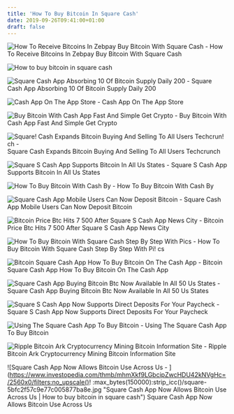 ```yaml
---
title: 'How To Buy Bitcoin In Square Cash'
date: 2019-09-26T09:41:00+01:00
draft: false
---
```


![How To Receive Bitcoins In Zebpay Buy Bitcoin With Square Cash - ](https://bitcoinbestbuy.com/wp-content/uploads/2017/09/sell-bitcoins-via-zebpay.jpg "How To Receive Bitcoins In Zebpay Buy Bitcoin With Square Cash | How to buy bitcoin in square cash") How To Receive Bitcoins In Zebpay Buy Bitcoin With Square Cash

![How to buy bitcoin in square cash](https://thumbor.forbes.com/thumbor/960x0/https%3A%2F%2Fblogs-images.forbes.com%2Flaurashin%2Ffiles%2F2017%2F11%2FSquare-Cash-Bitcoin.jpg "How to buy bitcoin in square cash") 

![Square Cash App Absorbing 10 Of Bitcoin Supply Daily 200 - ](https://cdn.shortpixel.ai/client/q_glossy,ret_img,w_500,h_300/https://www.newsbtc.com/wp-content/uploads/2019/05/square-cash-bitcoin-price-mining-btc-supply-shutterstock_670198525-500x300.jpg) Square Cash App Absorbing 10 Of Bitcoin Supply Daily 200

![Cash App On The App Store - ](https://is4-ssl.mzstatic.com/image/thumb/Purple123/v4/66/f6/af/66f6afc0-a5c6-aaf1-e058-08baf59db0c5/mzl.caaegvat.png/300x0w.jpg "Cash App On The App Store | How to buy bitcoin in square cash") Cash App On The App Store

![Buy Bitcoin With Cash App Fast And Simple Get Crypto - ](https://satoshinet.com/crypto/wp-content/uploads/cash-app3.png "Buy Bitcoin With Cash App Fast And Simple Get Crypto | How to buy bitcoin in square cash") Buy Bitcoin With Cash App Fast And Simple Get Crypto

![Square!    Cash Expands Bitcoin Buying And Selling To All Users Techcrun!   ch - ](https://techcrunch.com/wp-content/uploads/2017/11/bitcoin_square_cash.jpg?w=730&crop=1 "Square Cash Expands Bitcoin Buying And Selling To All Users Techcrunch | How to buy bitcoin in square cash") Square Cash Expands Bitcoin Buying And Selling To All Users Techcrunch

![Square S Cash App Supports Bitcoin In All Us States - ](https://www.ecommercetimes.com/article_images/story_graphics_xlarge/xl-2018-square-cash-app-1.jpg "Square S Cash App Supports Bitcoin In All Us States | How to buy bitcoin in square cash") Square S Cash App Supports Bitcoin In All Us States

![How To Buy Bitcoin With Cash By - ](https://hackernoon.com/hn-images/1*nEFlGCHpHeHzmybdTmO-KQ.png "How To Buy Bitcoin With Cash By | How to buy bitcoin in square cash") How To Buy Bitcoin With Cash By

![Square Cash App Mobile Users Can Now Deposit Bitcoin - ](https://www.pymnts.com/wp-content/uploads/2019/06/Square-Payments-Bitcoin-Blockchain.jpg "Square Cash App Mobile Users Can Now Deposit Bitcoin | How to buy bitcoin in square cash") Square Cash App Mobile Users Can Now Deposit Bitcoin

![Bitcoin Price Btc Hits 7 500 After Square S Cash App News City - ](https://cdn.images.express.co.uk/img/dynamic/22/590x/bitcoin-price-new-latest-btc-value-usd-crypto-currency-exchange-square-cash-880415.jpg "Bitcoin Price Btc Hits 7 500 After Square S Cash App News City | How to buy bitcoin in square cash") Bitcoin Price Btc Hits 7 500 After Square S Cash App News City

![How To Buy Bitcoin With Square Cash Step By Step With Pics - ](https://www.bitcoinmarketjournal.com/wp-content/uploads/2019/03/buy-bitcoin-square-cash.jpg "How To Buy Bitcoin With Square Cash Step By Step With Pics | How to buy bitcoin in sq!   uare cash") How To Buy Bitcoin With Square Cash Step By Step With Pi! cs

![Bitcoin Square Cash App How To Buy Bitcoin On The Cash App - ](https://i.ytimg.com/vi/x0JlNbGaf8I/maxresdefault.jpg "Bitcoin Square Cash App How To Buy Bitcoin On The Cash App | How to buy bitcoin in square cash") Bitcoin Square Cash App How To Buy Bitcoin On The Cash App

![Square Cash App Buying Bitcoin Btc Now Available In All 50 Us States - ](https://cryptocurrencynews.com/wp-content/uploads/sites/3/2018/08/Square-Cash-App.png "Square Cash App Buying Bitcoin Btc Now Available In All 50 Us States | How to buy bitcoin in square cash") Square Cash App Buying Bitcoin Btc Now Available In All 50 Us States

![Square S Cash App Now Supports Direct Deposits For Your Paycheck - ](https://techcrunch.com/wp-content/uploads/2016/09/square-cash-ios.jpg?w=730&crop=1) Square S Cash App Now Supports Direct Deposits For Your Paycheck

![Using The Square Cash App To Buy Bitcoin - ](https://i.ytimg.com/vi/u-8aiNR6o1E/maxresdefault.jpg "Using The Square Cash App To Buy Bitcoin | How to buy bitcoin in square cash") Using The Square Cash App To Buy Bitcoin

![Ripple Bitcoin Ark Cryptocurrency Mining Bitcoin Information Site - ](https://i.pinimg.com/736x/e5/14/d5/e514d5295f4cb2c71f67668bbf9fd4d9.jpg "Ripple Bitcoin Ark Cryptocurrency Mining Bitcoin Information Site | How to buy bitcoin in square cash") Ripple Bitcoin Ark Cryptocurrency Mining Bitcoin Information Site

![Square Cash App Now Allows Bitcoin Use Across Us - ](https://www.investopedia.com/thmb/mhmXkf9LGbcipZwcHDU42kNVgHc=/2560x0/filters:no_upscale()!   :max_bytes(150000):strip_icc()/square-5bfc2f57c9e77c005877ba8e.jpg "Square Cash App Now Allows Bitcoin Use Across Us | How to buy bitcoin in square cash") Square Cash App Now Allows Bitcoin Use Across Us